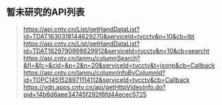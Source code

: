 ## 暂未研究的API列表
> https://api.cntv.cn/List/getHandDataList?id=TDAT1630318144629270&serviceId=tvcctv&n=10&cb=lbt
> https://api.cntv.cn/List/getHandDataList?id=TDAT1629790998629912&serviceId=tvcctv&n=10&cb=searcht
> https://api.cntv.cn/lanmu/columnSearch?&fl=&fc=&cid=&p=2&n=20&serviceId=tvcctv&t=jsonp&cb=Callback
> https://api.cntv.cn/lanmu/columnInfoByColumnId?id=TOPC1451528971114112&serviceId=tvcctv&cb=Callback
> https://vdn.apps.cntv.cn/api/getHttpVideoInfo.do?pid=14b6d6aee34745f292f6fd44ecec5725
